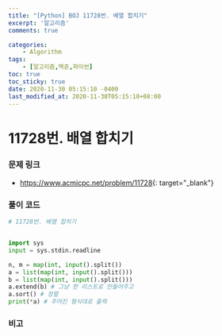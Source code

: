 ```yaml
---
title: "[Python] BOJ 11728번. 배열 합치기"
excerpt: '알고리즘'
comments: true

categories:
    - Algorithm
tags:
    - [알고리즘,백준,파이썬]
toc: true
toc_sticky: true
date: 2020-11-30 05:15:10 -0400
last_modified_at: 2020-11-30T05:15:10+08:00
---
```


# 11728번. 배열 합치기

### 문제 링크
- <https://www.acmicpc.net/problem/11728>{: target="\_blank"}

### 풀이 코드

```python
# 11728번. 배열 합치기


import sys
input = sys.stdin.readline

n, m = map(int, input().split())
a = list(map(int, input().split()))
b = list(map(int, input().split()))
a.extend(b) # 그냥 한 리스트로 만들어주고
a.sort() # 정렬
print(*a) # 주어진 형식대로 출력
```

### 비고